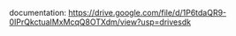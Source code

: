 documentation:  https://drive.google.com/file/d/1P6tdaQR9-0IPrQkctuaIMxMcqQ8OTXdm/view?usp=drivesdk
